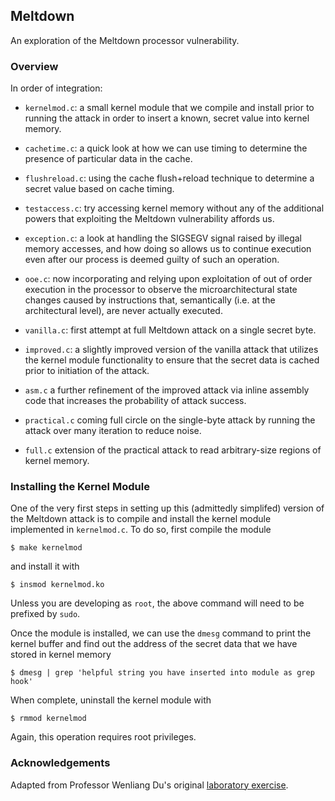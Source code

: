 ## Meltdown 

An exploration of the Meltdown processor vulnerability. 

### Overview

In order of integration: 

- `kernelmod.c`: a small kernel module that we compile and install prior to running the attack in order to insert a known, secret value into kernel memory. 

- `cachetime.c`: a quick look at how we can use timing to determine the presence of particular data in the cache. 
- `flushreload.c`: using the cache flush+reload technique to determine a secret value based on cache timing. 
- `testaccess.c`: try accessing kernel memory without any of the additional powers that exploiting the Meltdown vulnerability affords us.
- `exception.c`: a look at handling the SIGSEGV signal raised by illegal memory accesses, and how doing so allows us to continue execution even after our process is deemed guilty of such an operation. 
- `ooe.c`: now incorporating and relying upon exploitation of out of order execution in the processor to observe the microarchitectural state changes caused by instructions that, semantically (i.e. at the architectural level), are never actually executed. 
- `vanilla.c`: first attempt at full Meltdown attack on a single secret byte. 
- `improved.c`: a slightly improved version of the vanilla attack that utilizes the kernel module functionality to ensure that the secret data is cached prior to initiation of the attack. 
- `asm.c` a further refinement of the improved attack via inline assembly code that increases the probability of attack success. 
- `practical.c` coming full circle on the single-byte attack by running the attack over many iteration to reduce noise. 
- `full.c` extension of the practical attack to read arbitrary-size regions of kernel memory. 

### Installing the Kernel Module 

One of the very first steps in setting up this (admittedly simplifed) version of the Meltdown attack is to compile and install the kernel module implemented in `kernelmod.c`. To do so, first compile the module

```$ make kernelmod```

and install it with

```$ insmod kernelmod.ko```

Unless you are developing as `root`, the above command will need to be prefixed by `sudo`. 

Once the module is installed, we can use the `dmesg` command to print the kernel buffer and find out the address of the secret data that we have stored in kernel memory

```$ dmesg | grep 'helpful string you have inserted into module as grep hook'```

When complete, uninstall the kernel module with

```$ rmmod kernelmod```

Again, this operation requires root privileges. 

### Acknowledgements

Adapted from Professor Wenliang Du's original [laboratory exercise](http://www.cis.syr.edu/~wedu/seed/Labs_16.04/System/Meltdown_Attack/). 
